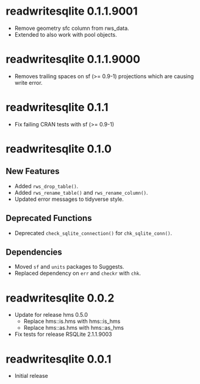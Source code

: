 # readwritesqlite 0.1.1.9001

- Remove geometry sfc column from rws_data.
- Extended to also work with pool objects.


# readwritesqlite 0.1.1.9000

- Removes trailing spaces on sf (>= 0.9-1) projections which are causing write error.

# readwritesqlite 0.1.1

- Fix failing CRAN tests with sf (>= 0.9-1)

# readwritesqlite 0.1.0

## New Features

- Added `rws_drop_table()`.
- Added `rws_rename_table()` and `rws_rename_column()`.
- Updated error messages to tidyverse style.

## Deprecated Functions

- Deprecated `check_sqlite_connection()` for `chk_sqlite_conn()`.

## Dependencies

- Moved `sf` and `units` packages to Suggests.
- Replaced dependency on `err` and `checkr` with `chk`.

# readwritesqlite 0.0.2

- Update for release hms 0.5.0 
    - Replace hms::is.hms with hms::is_hms
    - Replace hms::as.hms with hms::as_hms
- Fix tests for release RSQLite 2.1.1.9003

# readwritesqlite 0.0.1

- Initial release
